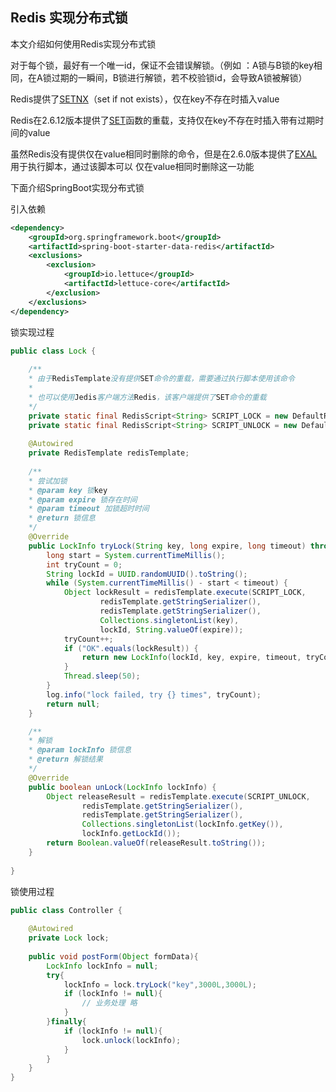 ## Redis 实现分布式锁

本文介绍如何使用Redis实现分布式锁

对于每个锁，最好有一个唯一id，保证不会错误解锁。（例如 ：A锁与B锁的key相同，在A锁过期的一瞬间，B锁进行解锁，若不校验锁id，会导致A锁被解锁）

Redis提供了[SETNX](https://redis.io/commands/setnx)（set if not exists），仅在key不存在时插入value

Redis在2.6.12版本提供了[SET](https://redis.io/commands/set)函数的重载，支持仅在key不存在时插入带有过期时间的value

虽然Redis没有提供仅在value相同时删除的命令，但是在2.6.0版本提供了[EXAL](https://redis.io/commands/eval)用于执行脚本，通过该脚本可以
仅在value相同时删除这一功能

下面介绍SpringBoot实现分布式锁

引入依赖

```xml
<dependency>
	<groupId>org.springframework.boot</groupId>
	<artifactId>spring-boot-starter-data-redis</artifactId>
	<exclusions>
        <exclusion>
            <groupId>io.lettuce</groupId>
            <artifactId>lettuce-core</artifactId>
        </exclusion>
    </exclusions>
</dependency>
```

锁实现过程

```java
public class Lock {
    
    /**
    * 由于RedisTemplate没有提供SET命令的重载，需要通过执行脚本使用该命令
    * 
    * 也可以使用Jedis客户端方法Redis，该客户端提供了SET命令的重载
	*/
    private static final RedisScript<String> SCRIPT_LOCK = new DefaultRedisScript<>("return redis.call('set',KEYS[1],ARGV[1],'NX','PX',ARGV[2])", String.class);
    private static final RedisScript<String> SCRIPT_UNLOCK = new DefaultRedisScript<>("if redis.call('get',KEYS[1]) == ARGV[1] then return tostring(redis.call('del', KEYS[1])==1) else return 'false' end", String.class);
    
    @Autowired
    private RedisTemplate redisTemplate;
 
    /**
    * 尝试加锁
	* @param key 锁key   
	* @param expire 锁存在时间
	* @param timeout 加锁超时时间
	* @return 锁信息
	*/
    @Override
    public LockInfo tryLock(String key, long expire, long timeout) throws Exception {
        long start = System.currentTimeMillis();
        int tryCount = 0;
        String lockId = UUID.randomUUID().toString();
        while (System.currentTimeMillis() - start < timeout) {
            Object lockResult = redisTemplate.execute(SCRIPT_LOCK,
                    redisTemplate.getStringSerializer(),
                    redisTemplate.getStringSerializer(),
                    Collections.singletonList(key),
                    lockId, String.valueOf(expire));
            tryCount++;
            if ("OK".equals(lockResult)) {
                return new LockInfo(lockId, key, expire, timeout, tryCount);
            }
            Thread.sleep(50);
        }
        log.info("lock failed, try {} times", tryCount);
        return null;
    }

	/**
	* 解锁
	* @param lockInfo 锁信息
	* @return 解锁结果
	*/
    @Override
    public boolean unLock(LockInfo lockInfo) {
        Object releaseResult = redisTemplate.execute(SCRIPT_UNLOCK,
                redisTemplate.getStringSerializer(),
                redisTemplate.getStringSerializer(),
                Collections.singletonList(lockInfo.getKey()),
                lockInfo.getLockId());
        return Boolean.valueOf(releaseResult.toString());
    }
    
}
```

锁使用过程

```java
public class Controller {
    
    @Autowired
    private Lock lock;
    
    public void postForm(Object formData){
        LockInfo lockInfo = null;
        try{
			lockInfo = lock.tryLock("key",3000L,3000L);
			if (lockInfo != null){
				// 业务处理 略
			}
        }finally{
            if (lockInfo != null){
                lock.unlock(lockInfo);
            }
        }
    }
}
```
